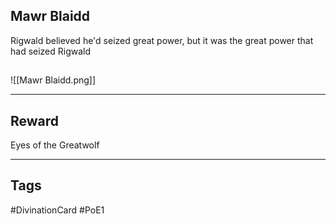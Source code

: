 ## Mawr Blaidd
Rigwald believed he'd seized great power, but it was the great power that had seized Rigwald
## 
![[Mawr Blaidd.png]]

---
## Reward
Eyes of the Greatwolf

---
## Tags
#DivinationCard
#PoE1